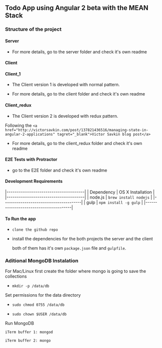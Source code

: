 ## Todo App using Angular 2 beta with the MEAN Stack

### Structure of the project

#### Server

- For more details, go to the server folder and check it's own readme

#### Client

#### Client_1

- The Client version 1 is developed with normal pattern.

- For more details, go to the client folder and check it's own readme

#### Client_redux

- The Client version 2 is developed with redux pattern.

Following the `<a href="http://victorsavkin.com/post/137821436516/managing-state-in-angular-2-applications" tagret="_blank">Victor Savkin blog post</a>`

- For more details, go to the client_redux folder and check it's own readme


#### E2E Tests with Protractor

- go to the E2E folder and check it's own readme

#### Development Requirements
|----------------------------------------|
| Dependency     | OS X Installation     |
|----------------------------------------|
| node.js        | `brew install nodejs` |
|----------------------------------------|
| gulp           | `npm install -g gulp` |
|----------------------------------------|

#### To Run the app

- `clone the github repo`

- install the dependencies for the both projects the server and the client

  both of them has it's own `package.json` file and `gulpfile`.

### Aditional MongoDB Instalation

For Mac/Linux first create the folder where mongo is going to save the collections

- `mkdir -p /data/db`

Set permissions for the data directory

- `sudo chmod 0755 /data/db`

- `sudo chown $USER /data/db`

Run MongoDB

`iTerm buffer 1: mongod`

`iTerm buffer 2: mongo`
